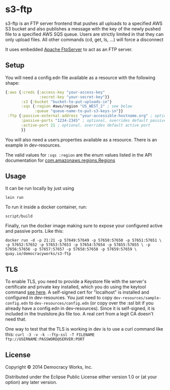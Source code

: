 # s3-ftp

s3-ftp is an FTP server frontend that pushes all uploads to a specified AWS S3 bucket and also publishes a message with the key of the newly pushed file to a specified AWS SQS queue. Users are strictly limited in that they can only upload files. All other commands (cd, get, ls, ...) will force a disconnect

It uses embedded [Apache FtpServer](http://mina.apache.org/ftpserver-project/) to act as an FTP server.


## Setup

You will need a config.edn file available as a resource with the
following shape:

```clojure
{:aws {:creds {:access-key "your-access-key"
               :secret-key "your-secret-key"}}
       :s3 {:bucket "bucket-to-put-uploads-in"}
       :sqs {:region #aws/region "US_WEST_2" ; see below
             :queue "queue-name-to-put-s3-keys-in"}}
 :ftp {:passive-external-address "your-accessible-hostname.org" ; optional. overrides using machines hostname
       :passive-ports "1234-2345" ; optional. overrides default passive ports
       :active-port 21 ; optional. overrides default active port
       }}

```

You will also need a users.properties available as a resource. There is an example in dev-resources.

The valid values for `:sqs :region` are the enum values listed in
the API documentation for [com.amazonaws.regions.Regions](http://docs.aws.amazon.com/AWSJavaSDK/latest/javadoc/com/amazonaws/regions/Regions.html)

## Usage

It can be run locally by just using

`lein run`

To run it inside a docker container, run:

`script/build`

Finally, run the docker image making sure to expose your configured active and passive ports.
Like this:

`docker run -d -p 21:21 -p 57649:57649 -p 57650:57650 -p 57651:57651 \
            -p 57652:57652 -p 57653:57653 -p 57654:57654 -p 57655:57655 \
            -p 57656:57656 -p 57657:57657 -p 57658:57658 -p 57659:57659 \
            quay.io/democracyworks/s3-ftp`

## TLS

To enable TLS, you need to provide a Keystore file with the server's certificate and private key installed, which you do using the keytool command [see here](http://docs.oracle.com/javase/1.5.0/docs/tooldocs/solaris/keytool.html). A self-signed cert for "localhost" is installed and configured in dev-resources. You just need to copy `dev-resources/sample-config.edn` to `dev-resources/config.edn` (or copy over the :ssl bit if you already have a config.edn in dev-resources). Since it is self-signed, it is included in the truststore.jks file too. A real cert from a legit CA doesn't need that.

One way to test that the TLS is working in dev is to use a curl command like this:
`curl -3 -v -k --ftp-ssl -T FILENAME ftp://USERNAME:PASSWORD@SERVER:PORT`

## License

Copyright © 2014 Democracy Works, Inc.

Distributed under the Eclipse Public License either version 1.0 or (at
your option) any later version.
